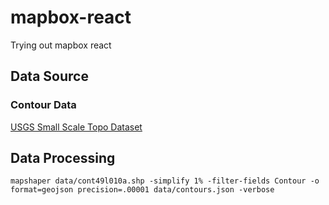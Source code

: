 # mapbox-react
Trying out mapbox react

## Data Source
### Contour Data
[USGS Small Scale Topo Dataset](https://www.sciencebase.gov/catalog/item/581d051de4b08da350d523c3)

## Data Processing
```CLI
mapshaper data/cont49l010a.shp -simplify 1% -filter-fields Contour -o format=geojson precision=.00001 data/contours.json -verbose
```

